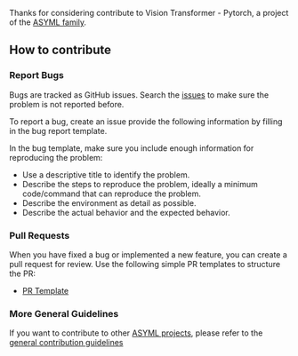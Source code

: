 Thanks for considering contribute to Vision Transformer - Pytorch, a project of the [ASYML family](https://asyml.io/).

## How to contribute

### Report Bugs
Bugs are tracked as GitHub issues. Search the [issues](https://github.com/asyml/vision_transformer/issues) to make sure the problem is not reported before.

To report a bug, create an issue provide the following information by filling in the bug report template.

In the bug template, make sure you include enough information for reproducing the problem:
* Use a descriptive title to identify the problem.
* Describe the steps to reproduce the problem, ideally a minimum code/command that can reproduce the problem.
* Describe the environment as detail as possible.
* Describe the actual behavior and the expected behavior.


### Pull Requests
When you have fixed a bug or implemented a new feature, you can create a pull request for review. Use the following simple PR templates to structure the PR:

* [PR Template](https://github.com/asyml/forte/blob/master/.github/PULL_REQUEST_TEMPLATE.md)

### More General Guidelines
If you want to contribute to other [ASYML projects](https://github.com/asyml), please refer to the [general contribution guidelines](https://github.com/asyml/forte/blob/master/CONTRIBUTING.md)
